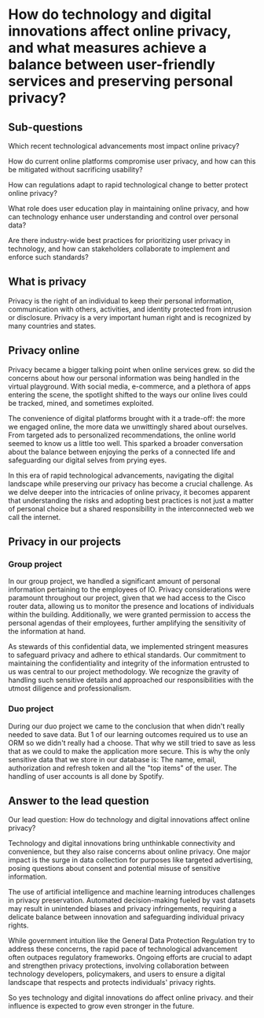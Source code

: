 # How do technology and digital innovations affect online privacy, and what measures achieve a balance between user-friendly services and preserving personal privacy?

## Sub-questions

Which recent technological advancements most impact online privacy?

How do current online platforms compromise user privacy, and how can this be mitigated without sacrificing usability?

How can regulations adapt to rapid technological change to better protect online privacy?

What role does user education play in maintaining online privacy, and how can technology enhance user understanding and control over personal data?

Are there industry-wide best practices for prioritizing user privacy in technology, and how can stakeholders collaborate to implement and enforce such standards?

## What is privacy

Privacy is the right of an individual to keep their personal information, communication with others, activities, and identity protected from intrusion or disclosure. Privacy is a very important human right and is recognized by many countries and states.

## Privacy online

Privacy became a bigger talking point when online services grew. so did the concerns about how our personal information was being handled in the virtual playground. With social media, e-commerce, and a plethora of apps entering the scene, the spotlight shifted to the ways our online lives could be tracked, mined, and sometimes exploited.

The convenience of digital platforms brought with it a trade-off: the more we engaged online, the more data we unwittingly shared about ourselves. From targeted ads to personalized recommendations, the online world seemed to know us a little too well. This sparked a broader conversation about the balance between enjoying the perks of a connected life and safeguarding our digital selves from prying eyes.

In this era of rapid technological advancements, navigating the digital landscape while preserving our privacy has become a crucial challenge. As we delve deeper into the intricacies of online privacy, it becomes apparent that understanding the risks and adopting best practices is not just a matter of personal choice but a shared responsibility in the interconnected web we call the internet.

## Privacy in our projects

### Group project

In our group project, we handled a significant amount of personal information pertaining to the employees of IO. Privacy considerations were paramount throughout our project, given that we had access to the Cisco router data, allowing us to monitor the presence and locations of individuals within the building. Additionally, we were granted permission to access the personal agendas of their employees, further amplifying the sensitivity of the information at hand.

As stewards of this confidential data, we implemented stringent measures to safeguard privacy and adhere to ethical standards. Our commitment to maintaining the confidentiality and integrity of the information entrusted to us was central to our project methodology. We recognize the gravity of handling such sensitive details and approached our responsibilities with the utmost diligence and professionalism.

### Duo project

During our duo project we came to the conclusion that when didn't really needed to save data. But 1 of our learning outcomes required us to use an ORM so we didn't really had a choose. That why we still tried to save as less that as we could to make the application more secure. This is why the only sensitive data that we store in our database is: The name, email, authorization and refresh token and all the "top items" of the user. The handling of user accounts is all done by Spotify.

## Answer to the lead question

Our lead question: How do technology and digital innovations affect online privacy?

Technology and digital innovations bring unthinkable connectivity and convenience, but they also raise concerns about online privacy. One major impact is the surge in data collection for purposes like targeted advertising, posing questions about consent and potential misuse of sensitive information.

The use of artificial intelligence and machine learning introduces challenges in privacy preservation. Automated decision-making fueled by vast datasets may result in unintended biases and privacy infringements, requiring a delicate balance between innovation and safeguarding individual privacy rights.

While government intuition like the General Data Protection Regulation try to address these concerns, the rapid pace of technological advancement often outpaces regulatory frameworks. Ongoing efforts are crucial to adapt and strengthen privacy protections, involving collaboration between technology developers, policymakers, and users to ensure a digital landscape that respects and protects individuals' privacy rights.

So yes technology and digital innovations do affect online privacy. and their influence is expected to grow even stronger in the future.
